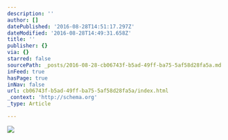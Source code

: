 ```yaml
---
description: ''
author: []
datePublished: '2016-08-28T14:51:17.297Z'
dateModified: '2016-08-28T14:49:31.658Z'
title: ''
publisher: {}
via: {}
starred: false
sourcePath: _posts/2016-08-28-cb06743f-b5ad-49ff-ba75-5af58d28fa5a.md
inFeed: true
hasPage: true
inNav: false
url: cb06743f-b5ad-49ff-ba75-5af58d28fa5a/index.html
_context: 'http://schema.org'
_type: Article

---
```

![](https://the-grid-user-content.s3-us-west-2.amazonaws.com/c2b76fa2-d5d1-404a-b72b-e0f16dfc51dc.png)